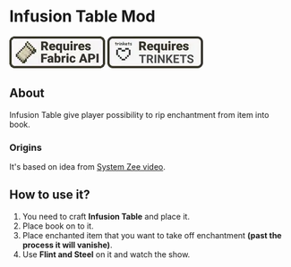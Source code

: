 # Infusion Table Mod
[![Fabric API](https://raw.githubusercontent.com/jptrzy/infusion-table-mod/1.17.1/Images/fabric-api-badge-lanczos.webp)](https://minecraft.curseforge.com/projects/fabric-api)
[![Fabric API](https://raw.githubusercontent.com/jptrzy/infusion-table-mod/1.17.1/Images/trinkets-badge-lanczos.webp)](https://minecraft.curseforge.com/projects/trinkets)

## About
Infusion Table give player possibility to rip enchantment from item into book.

### Origins
It's based on idea from [System Zee video](https://youtu.be/sytNTbaksSE).

## How to use it?
1. You need to craft **Infusion Table** and place it.
2. Place book on to it.
2. Place enchanted item that you want to take off enchantment **(past the process it will vanishe)**.
4. Use **Flint and Steel** on it and watch the show.
